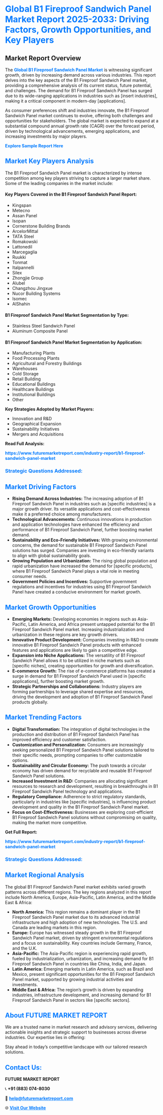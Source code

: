 <h1 style="color: #007BFF;">Global B1 Fireproof Sandwich Panel Market Report 2025-2033: Driving Factors, Growth Opportunities, and Key Players</h1>

<section id="overview">
<h2>Market Report Overview</h2>
<p>The <a href="https://www.futuremarketreport.com/industry-report/b1-fireproof-sandwich-panel-market" style="color: #007BFF; text-decoration: none;"><strong>Global B1 Fireproof Sandwich Panel Market</strong></a> is witnessing significant growth, driven by increasing demand across various industries. This report delves into the key aspects of the B1 Fireproof Sandwich Panel market, providing a comprehensive analysis of its current status, future potential, and challenges. The demand for B1 Fireproof Sandwich Panel has surged due to its wide-ranging applications in industries such as [insert industries], making it a critical component in modern-day [applications].</p>
<p>As consumer preferences shift and industries innovate, the B1 Fireproof Sandwich Panel market continues to evolve, offering both challenges and opportunities for stakeholders. The global market is expected to expand at a substantial compound annual growth rate (CAGR) over the forecast period, driven by technological advancements, emerging applications, and increasing investments by major players.</p>
</section>

<section id="overview">
<p><a href="https://www.futuremarketreport.com/request-sample/reportId=59115" style="color: #007BFF; text-decoration: none;"><strong>Explore Sample Report Here</strong></a></p>
</section>

<section id="key-players">
<h2 style="color: #007BFF;">Market Key Players Analysis</h2>
<p>The B1 Fireproof Sandwich Panel market is characterized by intense competition among key players striving to capture a larger market share. Some of the leading companies in the market include:</p>
<h4>Key Players Covered in the B1 Fireproof Sandwich Panel Report:</h4>
<ul><li>Kingspan</li><li>Metecno</li><li>Assan Panel</li><li>Isopan</li><li>Cornerstone Building Brands</li><li>ArcelorMittal</li><li>TATA Steel</li><li>Romakowski</li><li>Lattonedil</li><li>Marcegaglia</li><li>Ruukki</li><li>Tonmat</li><li>Italpannelli</li><li>Silex</li><li>Zhongjie Group</li><li>Alubel</li><li>Changzhou Jingxue</li><li>Nucor Building Systems</li><li>Isomec</li><li>AlShahin</li></ul>
<h4>B1 Fireproof Sandwich Panel Market Segmentation by Type:</h4>
<ul><li>Stainless Steel Sandwich Panel</li><li>Aluminum Composite Panel</li></ul>

<h4>B1 Fireproof Sandwich Panel Market Segmentation by Application:</h4>
<ul><li>Manufacturing Plants</li><li>Food Processing Plants</li><li>Agricultural and Forestry Buildings</li><li>Warehouses</li><li>Cold Storage</li><li>Retail Building</li><li>Educational Buildings</li><li>Healthcare Buildings</li><li>Institutional Buildings</li><li>Other</li></ul>
<p><strong>Key Strategies Adopted by Market Players:</strong></p>
<ul>
<li>Innovation and R&D</li>
<li>Geographical Expansion</li>
<li>Sustainability Initiatives</li>
<li>Mergers and Acquisitions</li>
</ul>
</section>

<section>
<p><strong>Read Full Analysis: </strong></p><a href="https://www.futuremarketreport.com/industry-report/b1-fireproof-sandwich-panel-market" style="color: #007BFF; text-decoration: none;"><strong>https://www.futuremarketreport.com/industry-report/b1-fireproof-sandwich-panel-market</strong></a>
<h3 style="color: #007BFF;">Strategic Questions Addressed:</h3>
</section>

<section id="driving-factors">
<h2 style="color: #007BFF;">Market Driving Factors</h2>
<ul>
<li><strong>Rising Demand Across Industries:</strong> The increasing adoption of B1 Fireproof Sandwich Panel in industries such as [specific industries] is a major growth driver. Its versatile applications and cost-effectiveness make it a preferred choice among manufacturers.</li>
<li><strong>Technological Advancements:</strong> Continuous innovations in production and application technologies have enhanced the efficiency and performance of B1 Fireproof Sandwich Panel, further boosting market demand.</li>
<li><strong>Sustainability and Eco-Friendly Initiatives:</strong> With growing environmental concerns, the demand for sustainable B1 Fireproof Sandwich Panel solutions has surged. Companies are investing in eco-friendly variants to align with global sustainability goals.</li>
<li><strong>Growing Population and Urbanization:</strong> The rising global population and rapid urbanization have increased the demand for [specific products], where B1 Fireproof Sandwich Panel plays a vital role in meeting consumer needs.</li>
<li><strong>Government Policies and Incentives:</strong> Supportive government regulations and incentives for industries using B1 Fireproof Sandwich Panel have created a conducive environment for market growth.</li>
</ul>
</section>

<section id="growth-opportunities">
<h2 style="color: #007BFF;">Market Growth Opportunities</h2>
<ul>
<li><strong>Emerging Markets:</strong> Developing economies in regions such as Asia-Pacific, Latin America, and Africa present untapped potential for the B1 Fireproof Sandwich Panel market. Increasing industrialization and urbanization in these regions are key growth drivers.</li>
<li><strong>Innovative Product Development:</strong> Companies investing in R&D to create innovative B1 Fireproof Sandwich Panel products with enhanced features and applications are likely to gain a competitive edge.</li>
<li><strong>Expansion into Niche Applications:</strong> The versatility of B1 Fireproof Sandwich Panel allows it to be utilized in niche markets such as [specific niches], creating opportunities for growth and diversification.</li>
<li><strong>E-commerce Growth:</strong> The rise of e-commerce platforms has created a surge in demand for B1 Fireproof Sandwich Panel used in [specific applications], further boosting market growth.</li>
<li><strong>Strategic Partnerships and Collaborations:</strong> Industry players are forming partnerships to leverage shared expertise and resources, driving the development and adoption of B1 Fireproof Sandwich Panel products globally.</li>
</ul>
</section>

<section id="trending-factors">
<h2 style="color: #007BFF;">Market Trending Factors</h2>
<ul>
<li><strong>Digital Transformation:</strong> The integration of digital technologies in the production and distribution of B1 Fireproof Sandwich Panel has improved efficiency and customer satisfaction.</li>
<li><strong>Customization and Personalization:</strong> Consumers are increasingly seeking personalized B1 Fireproof Sandwich Panel solutions tailored to their specific needs, prompting companies to offer customizable options.</li>
<li><strong>Sustainability and Circular Economy:</strong> The push towards a circular economy has driven demand for recyclable and reusable B1 Fireproof Sandwich Panel solutions.</li>
<li><strong>Increased Investment in R&D:</strong> Companies are allocating significant resources to research and development, resulting in breakthroughs in B1 Fireproof Sandwich Panel technology and applications.</li>
<li><strong>Regulatory Compliance:</strong> Adherence to strict regulatory standards, particularly in industries like [specific industries], is influencing product development and quality in the B1 Fireproof Sandwich Panel market.</li>
<li><strong>Focus on Cost-Effectiveness:</strong> Businesses are exploring cost-efficient B1 Fireproof Sandwich Panel solutions without compromising on quality, making the market more competitive.</li>
</ul>
</section>

<section>
<p><strong>Get Full Report: </strong></p><a href="https://www.futuremarketreport.com/industry-report/b1-fireproof-sandwich-panel-market" style="color: #007BFF; text-decoration: none;"><strong>https://www.futuremarketreport.com/industry-report/b1-fireproof-sandwich-panel-market</strong></a>
<h3 style="color: #007BFF;">Strategic Questions Addressed:</h3>
</section>


<section id="regional-analysis">
<h2 style="color: #007BFF;">Market Regional Analysis</h2>
<p>The global B1 Fireproof Sandwich Panel market exhibits varied growth patterns across different regions. The key regions analyzed in this report include North America, Europe, Asia-Pacific, Latin America, and the Middle East & Africa:</p>
<ul>
<li><strong>North America:</strong> This region remains a dominant player in the B1 Fireproof Sandwich Panel market due to its advanced industrial infrastructure and high adoption of new technologies. The U.S. and Canada are leading markets in this region.</li>
<li><strong>Europe:</strong> Europe has witnessed steady growth in the B1 Fireproof Sandwich Panel market, driven by stringent environmental regulations and a focus on sustainability. Key countries include Germany, France, and the U.K.</li>
<li><strong>Asia-Pacific:</strong> The Asia-Pacific region is experiencing rapid growth, fueled by industrialization, urbanization, and increasing demand for B1 Fireproof Sandwich Panel in countries like China, India, and Japan.</li>
<li><strong>Latin America:</strong> Emerging markets in Latin America, such as Brazil and Mexico, present significant opportunities for the B1 Fireproof Sandwich Panel market, supported by growing industrial activities and investments.</li>
<li><strong>Middle East & Africa:</strong> The region’s growth is driven by expanding industries, infrastructure development, and increasing demand for B1 Fireproof Sandwich Panel in sectors like [specific sectors].</li>
</ul>
</section>

<footer>
<h2 style="color: #007BFF;">About FUTURE MARKET REPORT</h2>
<p>We are a trusted name in market research and advisory services, delivering actionable insights and strategic support to businesses across diverse industries. Our expertise lies in offering:</p>

<p>Stay ahead in today’s competitive landscape with our tailored research solutions.</p>

<h2 style="color: #007BFF;">Contact Us:</h2>
<p><strong>FUTURE MARKET REPORT</strong></p>
<p>📞 <strong>+91 (883) 074-8030</strong></p>
<p>📧 <strong><a href="mailto:help@futuremarketreport.com" style="color: #007BFF;">help@futuremarketreport.com</a></strong></p>
<p>🌐 <strong><a href="https://www.futuremarketreport.com/" style="color: #007BFF;">Visit Our Website</a></strong></p>
</footer>
